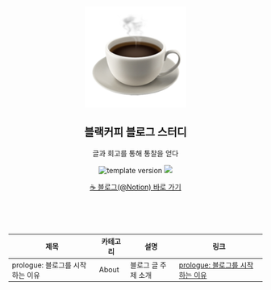<br/>
<p align="middle" >
  <img width="200px;" src="./src/images/coffee_emoji.png"/>
</p>
<h2 align="middle">블랙커피 블로그 스터디</h2>
<p align="middle">글과 회고를 통해 통찰을 얻다</p>
<p align="middle">
  <img src="https://img.shields.io/badge/version-1.0.0-blue?style=flat-square" alt="template version"/>
  <img src="https://img.shields.io/badge/language-md-md.svg?style=flat-square"/>
</p>

<p align="middle">
  <a href="https://bit.ly/blog-yejinc">☕ 블로그(@Notion) 바로 가기</a>
</p>
<br />
<br />
<br />

<div align="middle">

|제목|카테고리|설명|링크|
|---|---|---|---|
|prologue: 블로그를 시작하는 이유|About|블로그 글 주제 소개|[prologue: 블로그를 시작하는 이유](https://bit.ly/blog-yejinc-1)|

</div>

<br />
<br />
